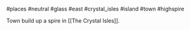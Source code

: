#places #neutral #glass #east #crystal_isles  #island #town #highspire

Town build up a spire in [[The Crystal Isles]].